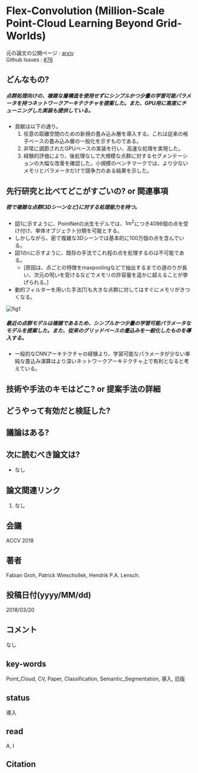 # Flex-Convolution (Million-Scale Point-Cloud Learning Beyond Grid-Worlds)

元の論文の公開ページ : [arxiv](https://arxiv.org/abs/1803.07289)  
Github Issues : [#76](https://github.com/Obarads/obarads.github.io/issues/76)

## どんなもの?
##### 点群処理向けの、複雑な層構造を使用せずにシンプルかつ少量の学習可能パラメータを持つネットワークアーキテクチャを提案した。また、GPU用に高度にチューニングした実装も提供している。
- 貢献は以下の通り。
    1. 任意の距離空間のための新規の畳み込み層を導入する。これは従来の格子ベースの畳み込み層の一般化を示すものである。
    2. 非常に調節されたGPUベースの実装を行い、高速な処理を実現した。
    3. 経験的評価により、後処理なしで大規模な点群に対するセグメンテーションの大幅な改善を確認した。小規模のベンチマークでは、より少ないメモリとパラメータだけで競争力のある結果を示した。

## 先行研究と比べてどこがすごいの? or 関連事項
##### 密で複雑な点群(3Dシーンなど)に対する処理能力を持つ。
- 図1に示すように、PointNetの派生モデルでは、$1m^2$につき4096個の点を受け付け、単体オブジェクト分類を可能とする。
- しかしながら、密で複雑な3Dシーンでは基本的に100万個の点を含んでいる。
- 図1のcに示すように、既存の手法でこれ程の点を処理するのは不可能である。
    - [原因は、点ごとの特徴をmaxpoolingなどで抽出するまでの道のりが長い、次元の呪いを受けるなどでメモリの許容量を遥かに超えることが挙げられる。]
- 動的フィルターを用いた手法[1]も大きな点群に対してはすぐにメモリがきつくなる。

![fig1](img/FCMPLBG/fig1.png)

##### 最近の点群モデルは複雑であるため、シンプルかつ少量の学習可能パラメータなモデルを提案した。また、従来のグリッドベースの畳込みを一般化したものを導入する。
- 一般的なCNNアーキテクチャの経験より、学習可能なパラメータが少ない単純な畳込み演算はより深いネットワークアーキテクチャ上で有利となると考えている。

## 技術や手法のキモはどこ? or 提案手法の詳細

## どうやって有効だと検証した?

## 議論はある?

## 次に読むべき論文は?
- なし

## 論文関連リンク
1. なし

## 会議
ACCV 2018

## 著者
Fabian Groh, Patrick Wieschollek, Hendrik P.A. Lensch.

## 投稿日付(yyyy/MM/dd)
2018/03/20

## コメント
なし

## key-words
Point_Cloud, CV, Paper, Classification, Semantic_Segmentation, 導入, 旧版

## status
導入

## read
A, I

## Citation
